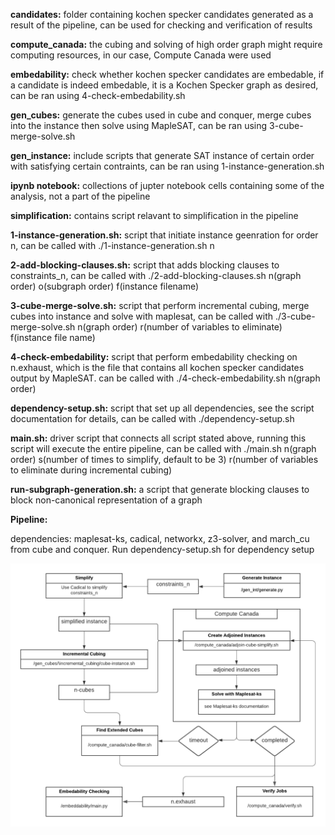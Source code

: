 **candidates:** folder containing kochen specker candidates generated as a result of the pipeline, can be used for checking and verification of results

**compute_canada:** the cubing and solving of high order graph might require computing resources, in our case, Compute Canada were used

**embedability:** check whether kochen specker candidates are embedable, if a candidate is indeed embedable, it is a Kochen Specker graph as desired, can be ran using 4-check-embedability.sh

**gen_cubes:** generate the cubes used in cube and conquer, merge cubes into the instance then solve using MapleSAT, can be ran using 3-cube-merge-solve.sh

**gen_instance:** include scripts that generate SAT instance of certain order with satisfying certain contraints, can be ran using 1-instance-generation.sh

**ipynb notebook:** collections of jupter notebook cells containing some of the analysis, not a part of the pipeline

**simplification:** contains script relavant to simplification in the pipeline

**1-instance-generation.sh:** script that initiate instance geenration for order n, can be called with ./1-instance-generation.sh n

**2-add-blocking-clauses.sh:** script that adds blocking clauses to constraints_n, can be called with ./2-add-blocking-clauses.sh n(graph order) o(subgraph order) f(instance filename)

**3-cube-merge-solve.sh:** script that perform incremental cubing, merge cubes into instance and solve with maplesat, can be called with ./3-cube-merge-solve.sh n(graph order) r(number of variables to eliminate) f(instance file name)

**4-check-embedability:** script that perform embedability checking on n.exhaust, which is the file that contains all kochen specker candidates output by MapleSAT. can be called with ./4-check-embedability.sh n(graph order)

**dependency-setup.sh:** script that set up all dependencies, see the script documentation for details, can be called with ./dependency-setup.sh

**main.sh:** driver script that connects all script stated above, running this script will execute the entire pipeline, can be called with ./main.sh n(graph order) s(number of times to simplify, default to be 3) r(number of variables to eliminate during incremental cubing)

**run-subgraph-generation.sh:** a script that generate blocking clauses to block non-canonical representation of a graph

**Pipeline:** 

dependencies: maplesat-ks, cadical, networkx, z3-solver, and march_cu from cube and conquer. Run dependency-setup.sh for dependency setup

![Showing pipeline and which directory to enter for each step](pipeline.png?raw=true "Pipeline")
